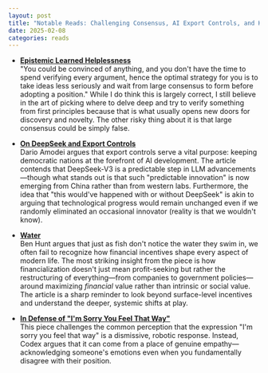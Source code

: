 ```yaml
---
layout: post
title: "Notable Reads: Challenging Consensus, AI Export Controls, and Hidden Incentives"
date: 2025-02-08
categories: reads
---
```


- **[Epistemic Learned Helplessness](https://slatestarcodex.com/2019/06/03/repost-epistemic-learned-helplessness)**  
  "You could be convinced of anything, and you don't have the time to spend verifying every argument, hence the optimal strategy for you is to take ideas less seriously and wait from large consensus to form before adopting a position." While I do think this is largely correct, I still believe in the art of picking where to delve deep and try to verify something from first principles because that is what usually opens new doors for discovery and novelty. The other risky thing about it is that large consensus could be simply false.

- **[On DeepSeek and Export Controls](https://darioamodei.com/on-deepseek-and-export-controls)**  
  Dario Amodei argues that export controls serve a vital purpose: keeping democratic nations at the forefront of AI development. The article contends that DeepSeek-V3 is a predictable step in LLM advancements—though what stands out is that such "predictable innovation" is now emerging from China rather than from western labs. Furthermore, the idea that "this would've happened with or without DeepSeek" is akin to arguing that technological progress would remain unchanged even if we randomly eliminated an occasional innovator (reality is that we wouldn't know).

- **[Water](https://www.linkedin.com/pulse/water-ben-hunt/)**  
  Ben Hunt argues that just as fish don't notice the water they swim in, we often fail to recognize how financial incentives shape every aspect of modern life. The most striking insight from the piece is how financialization doesn't just mean profit-seeking but rather the restructuring of everything—from companies to government policies—around maximizing *financial* value rather than intrinsic or social value. The article is a sharp reminder to look beyond surface-level incentives and understand the deeper, systemic shifts at play. 

- **[In Defense of "I'm Sorry You Feel That Way"](https://www.astralcodexten.com/p/in-defense-of-im-sorry-you-feel-that)**  
  This piece challenges the common perception that the expression "I'm sorry you feel that way" is a dismissive, robotic response. Instead, Codex argues that it can come from a place of genuine empathy—acknowledging someone's emotions even when you fundamentally disagree with their position.

